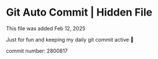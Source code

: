 # Git Auto Commit | Hidden File

This file was added Feb 12, 2025

Just for fun and keeping my daily git commit active 🤪

commit number: 2800817
